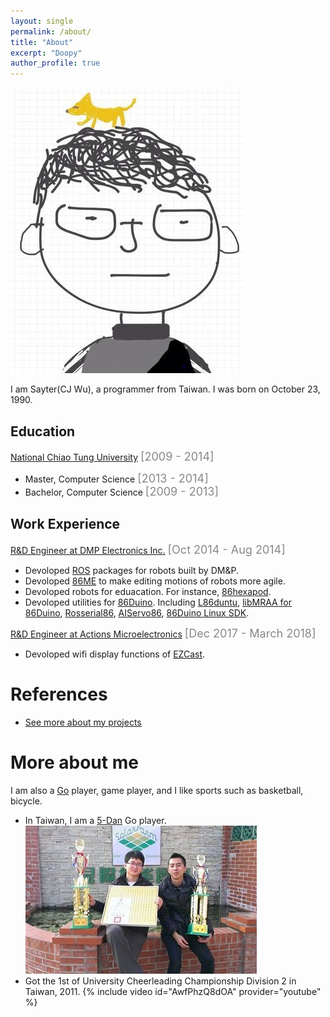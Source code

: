 ```yaml
---
layout: single
permalink: /about/
title: "About"
excerpt: "Doopy"
author_profile: true
---
```

![](../assets/images/old/me3.jpg)

I am Sayter(CJ Wu), a programmer from Taiwan. I was born on October 23, 1990.

## Education
[National Chiao Tung University](http://www.nctu.edu.tw) <font color="#888888" size="4">[2009 - 2014]</font>
* Master, Computer Science <font color="#888888" size="4">[2013 - 2014]</font>
* Bachelor, Computer Science <font color="#888888" size="4">[2009 - 2013]</font>

## Work Experience
[R&D Engineer at DMP Electronics Inc.](http://www.compactpc.com.tw/about_us.aspx) <font color="#888888" size="4">[Oct 2014 - Aug 2014]</font>
* Devoloped [ROS](http://www.ros.org/) packages for robots built by DM&P.
* Devoloped [86ME](https://github.com/Sayter99/86ME) to make editing motions of robots more agile.
* Devoloped robots for eduacation. For instance, [86hexapod](http://wiki.ros.org/86Hexapod).
* Devoloped utilities for [86Duino](http://86duino.com.tw). Including [L86duntu](http://www.86duino.com/?p=12443&lang=TW), [libMRAA for 86Duino](https://github.com/Sayter99/mraa), [Rosserial86](https://github.com/Sayter99/Rosserial86), [AIServo86](https://github.com/roboard/86Duino/tree/master/hardware/86duino/x86/libraries/AIServo86), [86Duino Linux SDK](https://github.com/roboard/86Duino_Linux_SDK).

[R&D Engineer at Actions Microelectronics](https://www.actions-micro.com/about.php?l=en) <font color="#888888" size="4">[Dec 2017 - March 2018]</font>
* Devoloped wifi display functions of [EZCast](https://www.iezvu.com/).

# References
* [See more about my projects](../assets/images/old/Projects.pdf)

# More about me
I am also a [Go](https://en.wikipedia.org/wiki/Go_(game)) player, game player, and I like sports such as basketball, bicycle.

* In Taiwan, I am a [5-Dan](https://en.wikipedia.org/wiki/Go_ranks_and_ratings) Go player.
![](../assets/images/old/Go.jpg)
* Got the 1st of University Cheerleading Championship Division 2 in Taiwan, 2011.
{% include video id="AwfPhzQ8dOA" provider="youtube" %}
